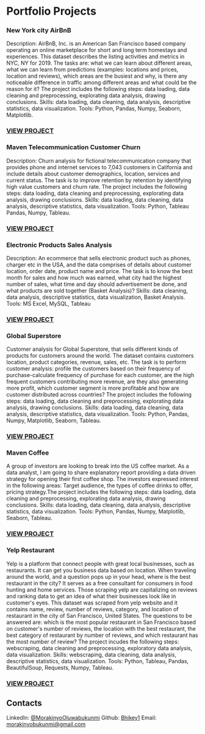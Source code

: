 # Portfolio Projects 

### New York city AirBnB
  Description: AirBnB, Inc. is an American San Francisco based company operating an online marketplace for short and long
  term homestays and experiences. This dataset describes the listing activities and metrics in NYC, NY for 2019. The tasks
  are: what we can learn about different areas, what we can learn from predictions (examples: locations and prices, location
  and reviews), which areas are the busiest and why, is there any noticeable difference in traffic among different areas and 
  what could be the reason for it? The project includes the following steps: data loading, data cleaning and preprocessing,
  explorating data analysis, drawing conclusions.
  Skills: data loading, data cleaning, data analysis, descriptive statistics, data visualization.
  Tools: Python, Pandas, Numpy, Seaborn, Matplotlib.
### [VIEW PROJECT](https://github.com/Bhikey1/New-York-City-AirBnB1)

### Maven Telecommunication Customer Churn
  Description: Churn analysis for fictional telecommunication company that provides phone and internet services to 7,043 
  customers in California and include details about customer demographics, location, services and current status. The 
  task is to improve retention by retention by identifying high value customers and churn rate. The project includes the 
  following steps: data loading, data cleaning and preprocessing, explorating data analysis, drawing conclusions.
  Skills: data loading, data cleaning, data analysis, descriptive statistics, data visualization.
  Tools: Python, Tableau Pandas, Numpy, Tableau.
### [VIEW PROJECT](https://github.com/Bhikey1/Maven-Telecom-Customer-churn)

### Electronic Products Sales Analysis
  Description: An ecommerce that sells electronic product such as phones, charger etc in the USA, and the data comprises
  of details about customer location, order date, product name and price. The task is to know the best month for sales and
  how much was earned, what city had the highest number of sales, what time and day should advertisement be done, and what
  products are sold together (Basket Analysis)?
  Skills: data cleaning, data analysis, descriptive statistics, data visualization, Basket Analysis.
  Tools: MS Excel, MySQL, Tableau
### [VIEW PROJECT](https://github.com/Bhikey1/Electronic-Products)

### Global Superstore
  Customer analysis for Global Superstore, that sells different kinds of products for customers around the world. The dataset
  contains customers location, product categories, revenue, sales, etc. The task is to perform customer analysis: profile the 
  customers based on their frequency of purchase-calculate frequency of purchase for each customer, are the high frequent 
  customers contributing more revenue, are they also generating more profit, which customer segment is more profitable and 
  how are customer distributed across countries? The project includes the following steps: data loading, data cleaning and 
  preprocessing, explorating data analysis, drawing conclusions.
  Skills: data loading, data cleaning, data analysis, descriptive statistics, data visualization.
  Tools: Python, Pandas, Numpy, Matplotlib, Seaborn, Tableau.
### [VIEW PROJECT](https://github.com/Bhikey1/Global-Superstore)

### Maven Coffee
A group of investors are looking to break into the US coffee market. As a data analyst, I am going to share explanatory report providing a data driven strategy for opening their first coffee shop. The investors expressed interest in the following areas: Target audience, the types of coffee drinks to offer, pricing strategy.The project includes the following steps: data loading, data cleaning and 
preprocessing, explorating data analysis, drawing conclusions.
Skills: data loading, data cleaning, data analysis, descriptive statistics, data visualization.
Tools: Python, Pandas, Numpy, Matplotlib, Seaborn, Tableau.
### [VIEW PROJECT](https://medium.com/@morakinyobukunmi/maven-coffee-challenge-a76daf7b0191)

### Yelp Restaurant
Yelp is a platform that connect people with great local businesses, such as restaurants. It can get you business data based on location. When traveling around the world, and a question pops up in your head, where is the best restaurant in the city? It serves as a free consultant for consumers in food hunting and home services. Those scraping yelp are capitalizing on reviews and ranking data to get an idea of what their businesses look like in customer's eyes. This dataset was scraped from yelp website and it contains name, review, number of reviews, category, and location of restaurant in the city of San Francisco, United States. The questions to be answered are: which is the most popular restaurant in San Francisco based on customer's number of reviews, the location with the best restaurant, the best category of restaurant by number of reviews, and which restaurant has the most number of review? The project incudes the following steps: webscraping, data cleaning and preprocessing, exploratory data analysis, data visualization.
Skills: webscraping, data cleaning, data analysis, descriptive statistics, data visualization.
Tools: Python, Tableau, Pandas, BeautifulSoup, Requests, Numpy, Tableau.
### [VIEW PROJECT](https://github.com/Bhikey1/Yelp-Restaurant)

## Contacts
  LinkedIn: [@MorakinyoOluwabukunmi](http://www.linkedin.com/in/morakinyo-oluwabukunmi)
  Github: [Bhikey1](http://www.github.com/Bhikey1)
  Email: morakinyobukunmi@gmail.com
